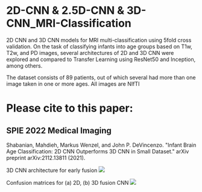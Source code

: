 # 2D-CNN & 2.5D-CNN & 3D-CNN_MRI-Classification
2D CNN and 3D CNN models for MRI multi-classification using 5fold cross validation.
On the task of classifying infants into age groups based on T1w, T2w, and PD images, several architectures of 2D and 3D CNN were explored and compared to Transfer Learning using ResNet50 and Inception, among others.

The dataset consists of 89 patients, out of which several had more than one image taken in one or more ages. All images are NIfTI

# Please cite to this paper:
## SPIE 2022 Medical Imaging
Shabanian, Mahdieh, Markus Wenzel, and John P. DeVincenzo. "Infant Brain Age Classification: 2D CNN Outperforms 3D CNN in Small Dataset." arXiv preprint arXiv:2112.13811 (2021).


3D CNN architecture for early fusion
![](images/3D_fusion_model.jpg)



Confusion matrices for (a) 2D, (b) 3D fusion CNN
![](images/2D_3D_fusion_kfold.png)
